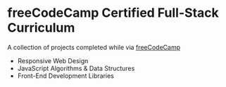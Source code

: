 # freeCodeCamp Certified Full-Stack Curriculum

A collection of projects completed while via [freeCodeCamp](https://www.freecodecamp.org/)

  - Responsive Web Design
  - JavaScript Algorithms & Data Structures
  - Front-End Development Libraries
